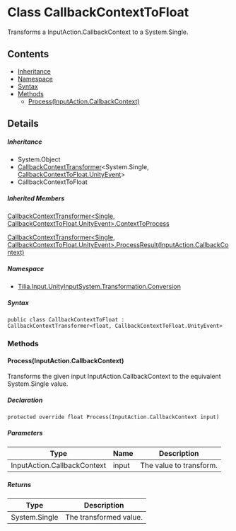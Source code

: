 # Class CallbackContextToFloat

Transforms a InputAction.CallbackContext to a System.Single.

## Contents

* [Inheritance]
* [Namespace]
* [Syntax]
* [Methods]
  * [Process(InputAction.CallbackContext)]

## Details

##### Inheritance

* System.Object
* [CallbackContextTransformer]<System.Single, [CallbackContextToFloat.UnityEvent]\>
* CallbackContextToFloat

##### Inherited Members

[CallbackContextTransformer<Single, CallbackContextToFloat.UnityEvent>.ContextToProcess]

[CallbackContextTransformer<Single, CallbackContextToFloat.UnityEvent>.ProcessResult(InputAction.CallbackContext)]

##### Namespace

* [Tilia.Input.UnityInputSystem.Transformation.Conversion]

##### Syntax

```
public class CallbackContextToFloat : CallbackContextTransformer<float, CallbackContextToFloat.UnityEvent>
```

### Methods

#### Process(InputAction.CallbackContext)

Transforms the given input InputAction.CallbackContext to the equivalent System.Single value.

##### Declaration

```
protected override float Process(InputAction.CallbackContext input)
```

##### Parameters

| Type | Name | Description |
| --- | --- | --- |
| InputAction.CallbackContext | input | The value to transform. |

##### Returns

| Type | Description |
| --- | --- |
| System.Single | The transformed value. |

[CallbackContextTransformer]: CallbackContextTransformer-2.md
[CallbackContextToFloat.UnityEvent]: CallbackContextToFloat.UnityEvent.md
[CallbackContextTransformer<Single, CallbackContextToFloat.UnityEvent>.ContextToProcess]: CallbackContextTransformer-2.md#Tilia_Input_UnityInputSystem_Transformation_Conversion_CallbackContextTransformer_2_ContextToProcess
[CallbackContextTransformer<Single, CallbackContextToFloat.UnityEvent>.ProcessResult(InputAction.CallbackContext)]: CallbackContextTransformer-2.md#Tilia_Input_UnityInputSystem_Transformation_Conversion_CallbackContextTransformer_2_ProcessResult_InputAction_CallbackContext_
[Tilia.Input.UnityInputSystem.Transformation.Conversion]: README.md
[Inheritance]: #Inheritance
[Namespace]: #Namespace
[Syntax]: #Syntax
[Methods]: #Methods
[Process(InputAction.CallbackContext)]: #ProcessInputAction.CallbackContext
